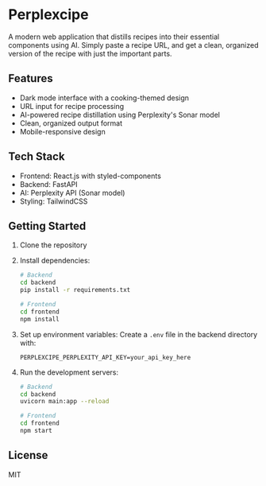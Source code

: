 # Perplexcipe

A modern web application that distills recipes into their essential components using AI. Simply paste a recipe URL, and get a clean, organized version of the recipe with just the important parts.

## Features

- Dark mode interface with a cooking-themed design
- URL input for recipe processing
- AI-powered recipe distillation using Perplexity's Sonar model
- Clean, organized output format
- Mobile-responsive design

## Tech Stack

- Frontend: React.js with styled-components
- Backend: FastAPI
- AI: Perplexity API (Sonar model)
- Styling: TailwindCSS

## Getting Started

1. Clone the repository
2. Install dependencies:
   ```bash
   # Backend
   cd backend
   pip install -r requirements.txt
   
   # Frontend
   cd frontend
   npm install
   ```

3. Set up environment variables:
   Create a `.env` file in the backend directory with:
   ```
   PERPLEXCIPE_PERPLEXITY_API_KEY=your_api_key_here
   ```

4. Run the development servers:
   ```bash
   # Backend
   cd backend
   uvicorn main:app --reload

   # Frontend
   cd frontend
   npm start
   ```

## License

MIT 